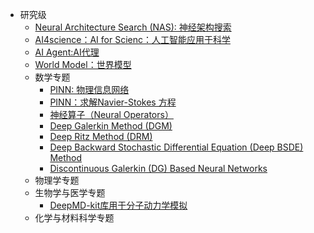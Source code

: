 - 研究级
  - [Neural Architecture Search (NAS): 神经架构搜索](https://github.com/pengsihua2023/Deep-Learning-Lecture-Notes/blob/main/07.%20%E7%A0%94%E7%A9%B6%E7%BA%A7/%E7%A0%94%E7%A9%B6%E7%BA%A7%EF%BC%9A%E7%A5%9E%E7%BB%8F%E6%9E%B6%E6%9E%84%E6%90%9C%E7%B4%A2.md)
  - [AI4science：AI for Scienc：人工智能应用于科学](https://github.com/pengsihua2023/Deep-Learning-Lecture-Notes/blob/main/07.%20%E7%A0%94%E7%A9%B6%E7%BA%A7/%E7%A0%94%E7%A9%B6%E7%BA%A7%EF%BC%9AAI4science.md)
  - [AI Agent:AI代理](https://github.com/pengsihua2023/Deep-Learning-Lecture-Notes/blob/main/07.%20%E7%A0%94%E7%A9%B6%E7%BA%A7/%E7%A0%94%E7%A9%B6%E7%BA%A7%3A%20AI%20agent.md)
  - [World Model：世界模型](https://github.com/pengsihua2023/Deep-Learning-Lecture-Notes/blob/main/07.%20%E7%A0%94%E7%A9%B6%E7%BA%A7/%E7%A0%94%E7%A9%B6%E7%BA%A7%EF%BC%9AWorld%20Model.md)
  - 数学专题
    - [PINN: 物理信息网络](https://github.com/pengsihua2023/Deep-Learning-Lecture-Notes/blob/main/07.%20%E7%A0%94%E7%A9%B6%E7%BA%A7/%E6%95%B0%E5%AD%A6%E4%B8%93%E9%A2%98/PINN%3A%20%E7%89%A9%E7%90%86%E4%BF%A1%E6%81%AF%E7%BD%91%E7%BB%9C.md)
    - [PINN：求解Navier-Stokes 方程](https://github.com/pengsihua2023/Deep-Learning-Lecture-Notes/blob/main/07.%20%E7%A0%94%E7%A9%B6%E7%BA%A7/%E6%95%B0%E5%AD%A6%E4%B8%93%E9%A2%98/PINN%EF%BC%9A%E6%B1%82%E8%A7%A3Navier-Stokes%20%E6%96%B9%E7%A8%8B.md)
    - [神经算子（Neural Operators）](https://github.com/pengsihua2023/Deep-Learning-Lecture-Notes/blob/main/07.%20%E7%A0%94%E7%A9%B6%E7%BA%A7/%E6%95%B0%E5%AD%A6%E4%B8%93%E9%A2%98/%E7%A5%9E%E7%BB%8F%E7%AE%97%E5%AD%90%EF%BC%88Neural%20Operators%EF%BC%89.md)
    - [Deep Galerkin Method (DGM)](https://github.com/pengsihua2023/Deep-Learning-Lecture-Notes/blob/main/07.%20%E7%A0%94%E7%A9%B6%E7%BA%A7/%E6%95%B0%E5%AD%A6%E4%B8%93%E9%A2%98/Deep%20Galerkin%20Method%20(DGM).md)
    - [Deep Ritz Method (DRM)](https://github.com/pengsihua2023/Deep-Learning-Lecture-Notes/blob/main/07.%20%E7%A0%94%E7%A9%B6%E7%BA%A7/%E6%95%B0%E5%AD%A6%E4%B8%93%E9%A2%98/Deep%20Ritz%20Method%20(DRM).md)
    - [Deep Backward Stochastic Differential Equation (Deep BSDE) Method](https://github.com/pengsihua2023/Deep-Learning-Lecture-Notes/blob/main/07.%20%E7%A0%94%E7%A9%B6%E7%BA%A7/%E6%95%B0%E5%AD%A6%E4%B8%93%E9%A2%98/Deep%20Backward%20Stochastic%20Differential%20Equation%20(Deep%20BSDE)%20Method.md)
    - [Discontinuous Galerkin (DG) Based Neural Networks](https://github.com/pengsihua2023/Deep-Learning-Lecture-Notes/blob/main/07.%20%E7%A0%94%E7%A9%B6%E7%BA%A7/%E6%95%B0%E5%AD%A6%E4%B8%93%E9%A2%98/Discontinuous%20Galerkin%20(DG)%20Based%20Neural%20Networks.md)
  - 物理学专题
  - 生物学与医学专题
    - [DeepMD-kit库用于分子动力学模拟](https://github.com/pengsihua2023/Deep-Learning-Lecture-Notes/blob/main/07.%20%E7%A0%94%E7%A9%B6%E7%BA%A7/%E7%94%9F%E7%89%A9%E5%AD%A6%E4%B8%8E%E5%8C%BB%E5%AD%A6%E4%B8%93%E9%A2%98/DeepMD-kit%E5%BA%93%E7%94%A8%E4%BA%8E%E5%88%86%E5%AD%90%E5%8A%A8%E5%8A%9B%E5%AD%A6%E6%A8%A1%E6%8B%9F.md)
  - 化学与材料科学专题
    


    

 

